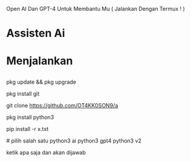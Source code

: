 
Open AI Dan GPT-4 Untuk Membantu Mu ( Jalankan Dengan Termux ! )

<h1> Assisten Ai </h1>

# Menjalankan
##
<tab>


pkg update && pkg upgrade



pkg install git




git clone https://github.com/OT4KK0SON9/a






pkg install python3








pip install -r x.txt






<tab>
</tab></tab>
# pilih salah satu
python3 ai
python3 gpt4
python3 v2

<p> ketik apa saja dan akan dijawab </p>

